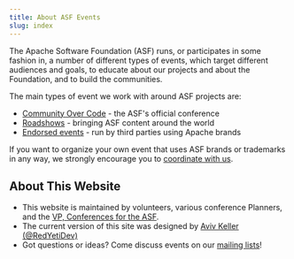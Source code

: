 ```yaml
---
title: About ASF Events
slug: index
---
```


The Apache Software Foundation (ASF) runs, or participates in some fashion in, a number of different types of events, which target different audiences and goals, to educate about our projects and about the Foundation, and to build the communities.

The main types of event we work with around ASF projects are:

- [Community Over Code](/about/commcode/index.html) - the ASF's official conference
- [Roadshows](/about/roadshow.html) - bringing ASF content around the world
- [Endorsed events](/about/endorsed.html) - run by third parties using Apache brands

If you want to organize your own event that uses ASF brands or trademarks in any way, we strongly encourage you to [coordinate with us](/organize/index.html).

## About This Website

- This website is maintained by volunteers, various conference Planners, and the [VP, Conferences for the ASF](//whimsy.apache.org/foundation/orgchart/vp-concom).
- The current version of this site was designed by [Aviv Keller (@RedYetiDev)](https://github.com/redyetidev)
- Got questions or ideas? Come discuss events on our [mailing lists](https://events.apache.org/involved/mailing-lists.html)!
